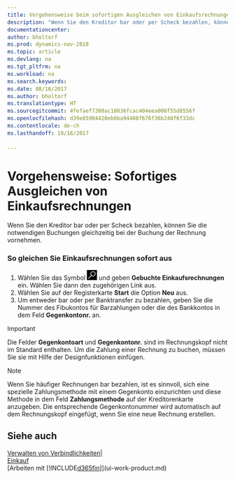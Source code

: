 ```yaml
---
title: Vorgehensweise beim sofortigen Ausgleichen von Einkaufsrechnungen
description: "Wenn Sie den Kreditor bar oder per Scheck bezahlen, können Sie die notwendigen Buchungen gleichzeitig bei der Buchung der Rechnung vornehmen."
documentationcenter: 
author: bholtorf
ms.prod: dynamics-nav-2018
ms.topic: article
ms.devlang: na
ms.tgt_pltfrm: na
ms.workload: na
ms.search.keywords: 
ms.date: 08/16/2017
ms.author: bholtorf
ms.translationtype: HT
ms.sourcegitcommit: 4fefaef7380ac10836fcac404eea006f55d8556f
ms.openlocfilehash: d39e85904420eb6ba94408f676f36b248f6f33dc
ms.contentlocale: de-ch
ms.lasthandoff: 10/16/2017

---
```

# <a name="how-to-settle-purchase-invoices-promptly"></a>Vorgehensweise: Sofortiges Ausgleichen von Einkaufsrechnungen
Wenn Sie den Kreditor bar oder per Scheck bezahlen, können Sie die notwendigen Buchungen gleichzeitig bei der Buchung der Rechnung vornehmen.  
  
### <a name="to-settle-purchase-invoices-promptly"></a>So gleichen Sie Einkaufsrechnungen sofort aus  
1. Wählen Sie das Symbol ![Nach Seite oder Bericht suchen](media/ui-search/search_small.png "Nach Seite oder Bericht suchen") und geben **Gebuchte Einkaufsrechnungen** ein. Wählen Sie dann den zugehörigen Link aus.  
2. Wählen Sie auf der Registerkarte **Start** die Option **Neu** aus.  
3.  Um entweder bar oder per Banktransfer zu bezahlen, geben Sie die Nummer des Fibukontos für Barzahlungen oder die des Bankkontos in dem Feld **Gegenkontonr.** an.  
  
> [!IMPORTANT]  
>  Die Felder **Gegenkontoart** und **Gegenkontonr.** sind im Rechnungskopf nicht im Standard enthalten. Um die Zahlung einer Rechnung zu buchen, müssen Sie sie mit Hilfe der Designfunktionen einfügen.  
  
> [!NOTE]  
>  Wenn Sie häufiger Rechnungen bar bezahlen, ist es sinnvoll, sich eine spezielle Zahlungsmethode mit einem Gegenkonto einzurichten und diese Methode in dem Feld **Zahlungsmethode** auf der Kreditorenkarte anzugeben. Die entsprechende Gegenkontonummer wird automatisch auf dem Rechnungskopf eingefügt, wenn Sie eine neue Rechnung erstellen.  
  
## <a name="see-also"></a>Siehe auch  
[Verwalten von Verbindlichkeiten|](payables-manage-payables.md)  
[Einkauf](purchasing-manage-purchasing.md)  
[Arbeiten mit [!INCLUDE[d365fin](includes/d365fin_md.md)]](ui-work-product.md)
